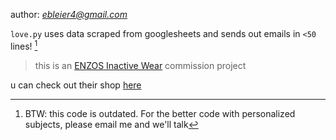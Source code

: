 author: *ebleier4@gmail.com*

`love.py` uses data scraped from googlesheets and sends out emails in `<50` lines! [^1]

> this is an [ENZOS Inactive Wear](https://lovemyenzos.com/) commission project

u can check out their shop [here](https://lovemyenzos.com/collections/all)





[^1]: BTW: this code is outdated. For the better code with personalized subjects, please email me and we'll talk
